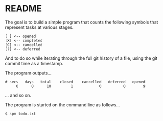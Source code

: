 README
======

The goal is to build a simple program that counts the following symbols
that represent tasks at various stages.

	[ ] <-- opened
	[X] <-- completed
	[C] <-- cancelled
	[?] <-- deferred

And to do so while iterating through the full git history of a file,
using the git commit time as a timestamp.

The program outputs...

    # secs   days   total    closed    cancelled   deferred   opened
         0      0      10         1            0          0        9

... and so on.

The program is started on the command line as follows...

    $ spm todo.txt

